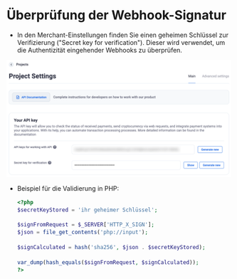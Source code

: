 # Überprüfung der Webhook-Signatur

- In den Merchant-Einstellungen finden Sie einen geheimen Schlüssel zur Verifizierung ("Secret key for verification"). Dieser wird verwendet, um die Authentizität eingehender Webhooks zu überprüfen.

![creatingDepositWallets.png](../../assets/images/integration/creating-deposit-wallets/creatingDepositWallets.png)


- Beispiel für die Validierung in PHP:

  ```php
  <?php
  $secretKeyStored = 'ihr geheimer Schlüssel';

  $signFromRequest = $_SERVER['HTTP_X_SIGN'];
  $json = file_get_contents('php://input');

  $signCalculated = hash('sha256', $json . $secretKeyStored);

  var_dump(hash_equals($signFromRequest, $signCalculated));
  ?>
  ```